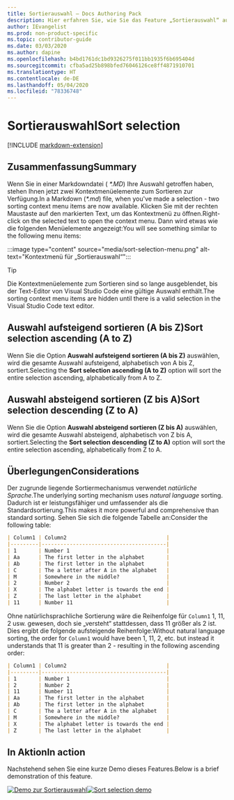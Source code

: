 ```yaml
---
title: Sortierauswahl – Docs Authoring Pack
description: Hier erfahren Sie, wie Sie das Feature „Sortierauswahl“ aus dem Docs Authoring Pack, Visual Studio Code-Erweiterung, verwenden.
author: IEvangelist
ms.prod: non-product-specific
ms.topic: contributor-guide
ms.date: 03/03/2020
ms.author: dapine
ms.openlocfilehash: b4bd1761dc1bd9326275f011bb1935f6b695404d
ms.sourcegitcommit: cfba5ad25b898bfed76046126ce8ff4871910701
ms.translationtype: HT
ms.contentlocale: de-DE
ms.lasthandoff: 05/04/2020
ms.locfileid: "78336748"
---
```

# <a name="sort-selection"></a><span data-ttu-id="72d6c-103">Sortierauswahl</span><span class="sxs-lookup"><span data-stu-id="72d6c-103">Sort selection</span></span>

[!INCLUDE [markdown-extension](includes/markdown-extension.md)]

## <a name="summary"></a><span data-ttu-id="72d6c-104">Zusammenfassung</span><span class="sxs-lookup"><span data-stu-id="72d6c-104">Summary</span></span>

<span data-ttu-id="72d6c-105">Wenn Sie in einer Markdowndatei ( *\*.MD*) Ihre Auswahl getroffen haben, stehen Ihnen jetzt zwei Kontextmenüelemente zum Sortieren zur Verfügung.</span><span class="sxs-lookup"><span data-stu-id="72d6c-105">In a Markdown (*\*.md*) file, when you've made a selection - two sorting context menu items are now available.</span></span> <span data-ttu-id="72d6c-106">Klicken Sie mit der rechten Maustaste auf den markierten Text, um das Kontextmenü zu öffnen.</span><span class="sxs-lookup"><span data-stu-id="72d6c-106">Right-click on the selected text to open the context menu.</span></span> <span data-ttu-id="72d6c-107">Dann wird etwas wie die folgenden Menüelemente angezeigt:</span><span class="sxs-lookup"><span data-stu-id="72d6c-107">You will see something similar to the following menu items:</span></span>

:::image type="content" source="media/sort-selection-menu.png" alt-text="Kontextmenü für „Sortierauswahl“":::

> [!TIP]
> <span data-ttu-id="72d6c-109">Die Kontextmenüelemente zum Sortieren sind so lange ausgeblendet, bis der Text-Editor von Visual Studio Code eine gültige Auswahl enthält.</span><span class="sxs-lookup"><span data-stu-id="72d6c-109">The sorting context menu items are hidden until there is a valid selection in the Visual Studio Code text editor.</span></span>

## <a name="sort-selection-ascending-a-to-z"></a><span data-ttu-id="72d6c-110">Auswahl aufsteigend sortieren (A bis Z)</span><span class="sxs-lookup"><span data-stu-id="72d6c-110">Sort selection ascending (A to Z)</span></span>

<span data-ttu-id="72d6c-111">Wenn Sie die Option **Auswahl aufsteigend sortieren (A bis Z)** auswählen, wird die gesamte Auswahl aufsteigend, alphabetisch von A bis Z, sortiert.</span><span class="sxs-lookup"><span data-stu-id="72d6c-111">Selecting the **Sort selection ascending (A to Z)** option will sort the entire selection ascending, alphabetically from A to Z.</span></span>

## <a name="sort-selection-descending-z-to-a"></a><span data-ttu-id="72d6c-112">Auswahl absteigend sortieren (Z bis A)</span><span class="sxs-lookup"><span data-stu-id="72d6c-112">Sort selection descending (Z to A)</span></span>

<span data-ttu-id="72d6c-113">Wenn Sie die Option **Auswahl absteigend sortieren (Z bis A)** auswählen, wird die gesamte Auswahl absteigend, alphabetisch von Z bis A, sortiert.</span><span class="sxs-lookup"><span data-stu-id="72d6c-113">Selecting the **Sort selection descending (Z to A)** option will sort the entire selection ascending, alphabetically from Z to A.</span></span>

## <a name="considerations"></a><span data-ttu-id="72d6c-114">Überlegungen</span><span class="sxs-lookup"><span data-stu-id="72d6c-114">Considerations</span></span>

<span data-ttu-id="72d6c-115">Der zugrunde liegende Sortiermechanismus verwendet *natürliche Sprache*.</span><span class="sxs-lookup"><span data-stu-id="72d6c-115">The underlying sorting mechanism uses *natural language* sorting.</span></span> <span data-ttu-id="72d6c-116">Dadurch ist er leistungsfähiger und umfassender als die Standardsortierung.</span><span class="sxs-lookup"><span data-stu-id="72d6c-116">This makes it more powerful and comprehensive than standard sorting.</span></span> <span data-ttu-id="72d6c-117">Sehen Sie sich die folgende Tabelle an:</span><span class="sxs-lookup"><span data-stu-id="72d6c-117">Consider the following table:</span></span>

```markdown
| Column1 | Column2                                |
|---------|----------------------------------------|
| 1       | Number 1                               |
| Aa      | The first letter in the alphabet       |
| Ab      | The first letter in the alphabet       |
| C       | The a letter after A in the alphabet   |
| M       | Somewhere in the middle?               |
| 2       | Number 2                               |
| X       | The alphabet letter is towards the end |
| Z       | The last letter in the alphabet        |
| 11      | Number 11                              |
```

<span data-ttu-id="72d6c-118">Ohne natürlichsprachliche Sortierung wäre die Reihenfolge für `Column1` 1, 11, 2 usw. gewesen, doch sie „versteht“ stattdessen, dass 11 größer als 2 ist. Dies ergibt die folgende aufsteigende Reihenfolge:</span><span class="sxs-lookup"><span data-stu-id="72d6c-118">Without natural language sorting, the order for `Column1` would have been 1, 11, 2, etc. but instead it understands that 11 is greater than 2 - resulting in the following ascending order:</span></span>

```markdown
| Column1 | Column2                                |
|---------|----------------------------------------|
| 1       | Number 1                               |
| 2       | Number 2                               |
| 11      | Number 11                              |
| Aa      | The first letter in the alphabet       |
| Ab      | The first letter in the alphabet       |
| C       | The a letter after A in the alphabet   |
| M       | Somewhere in the middle?               |
| X       | The alphabet letter is towards the end |
| Z       | The last letter in the alphabet        |
```

## <a name="in-action"></a><span data-ttu-id="72d6c-119">In Aktion</span><span class="sxs-lookup"><span data-stu-id="72d6c-119">In action</span></span>

<span data-ttu-id="72d6c-120">Nachstehend sehen Sie eine kurze Demo dieses Features.</span><span class="sxs-lookup"><span data-stu-id="72d6c-120">Below is a brief demonstration of this feature.</span></span>

<span data-ttu-id="72d6c-121">[![Demo zur Sortierauswahl](media/sort-selection.gif)](media/sort-selection.gif#lightbox)</span><span class="sxs-lookup"><span data-stu-id="72d6c-121">[![Sort selection demo](media/sort-selection.gif)](media/sort-selection.gif#lightbox)</span></span>
